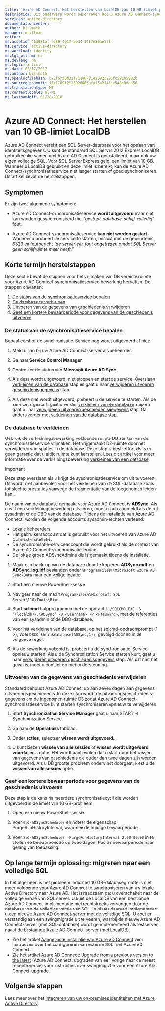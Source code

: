 ```yaml
---
title: 'Azure AD Connect: Het herstellen van LocalDB van 10 GB limiet probleem | Microsoft Docs'
description: Dit onderwerp wordt beschreven hoe u Azure AD Connect-synchronisatieservice herstellen wanneer er 10GB LocalDB probleem beperken.
services: active-directory
documentationcenter: 
author: billmath
manager: mtillman
editor: 
ms.assetid: 41d081af-ed89-4e17-be34-14f7e80ae358
ms.service: active-directory
ms.workload: identity
ms.tgt_pltfrm: na
ms.devlang: na
ms.topic: article
ms.date: 07/17/2017
ms.author: billmath
ms.openlocfilehash: b72f6730d32a71146781420923226fc521b5982b
ms.sourcegitcommit: f1c1789f2f2502d683afaf5a2f46cc548c0dea50
ms.translationtype: MT
ms.contentlocale: nl-NL
ms.lasthandoff: 01/18/2018
---
```

# <a name="azure-ad-connect-how-to-recover-from-localdb-10-gb-limit"></a>Azure AD Connect: Het herstellen van 10 GB-limiet LocalDB
Azure AD Connect vereist een SQL Server-database voor het opslaan van identiteitsgegevens. U kunt de standaard SQL Server 2012 Express LocalDB gebruiken die samen met Azure AD Connect is geïnstalleerd, maar ook uw eigen volledige SQL. Voor SQL Server Express geldt een limiet van 10 GB. Wanneer u LocalDB gebruikt en deze limiet is bereikt, kan de Azure AD Connect-synchronisatieservice niet langer starten of goed synchroniseren. Dit artikel bevat de herstelstappen.

## <a name="symptoms"></a>Symptomen
Er zijn twee algemene symptomen:

* Azure AD Connect-synchronisatieservice **wordt uitgevoerd** maar niet kan worden gesynchroniseerd met *'gestopt-database-schijf-volledig'* fout.

* Azure AD Connect-synchronisatieservice **kan niet worden gestart**. Wanneer u probeert de service te starten, mislukt met de gebeurtenis 6323 en foutbericht *"de server een fout opgetreden omdat SQL Server geen schijfruimte meer heeft."*

## <a name="short-term-recovery-steps"></a>Korte termijn herstelstappen
Deze sectie bevat de stappen voor het vrijmaken van DB vereiste ruimte voor Azure AD Connect-synchronisatieservice bewerking hervatten. De stappen omvatten:
1. [De status van de synchronisatieservice bepalen](#determine-the-synchronization-service-status)
2. [De database te verkleinen](#shrink-the-database)
3. [Uitvoeren van de gegevens van geschiedenis verwijderen](#delete-run-history-data)
4. [Geef een kortere bewaarperiode voor gegevens van de geschiedenis uitvoeren](#shorten-retention-period-for-run-history-data)

### <a name="determine-the-synchronization-service-status"></a>De status van de synchronisatieservice bepalen
Bepaal eerst of de synchronisatie-Service nog wordt uitgevoerd of niet:

1. Meld u aan bij uw Azure AD Connect-server als beheerder.

2. Ga naar **Service Control Manager**.

3. Controleer de status van **Microsoft Azure AD Sync**.


4. Als deze wordt uitgevoerd, niet stoppen en start de service. Overslaan [verkleinen van de database](#shrink-the-database) stap en gaat u naar [verwijderen uitvoeren geschiedenisgegevens](#delete-run-history-data) stap.

5. Als deze niet wordt uitgevoerd, probeert u de service te starten. Als de service is gestart, gaat u verder [verkleinen van de database](#shrink-the-database) stap en gaat u naar [verwijderen uitvoeren geschiedenisgegevens](#delete-run-history-data) stap. Ga anders verder met [verkleinen van de database](#shrink-the-database) stap.

### <a name="shrink-the-database"></a>De database te verkleinen
Gebruik de verkleiningsbewerking voldoende ruimte DB starten van de synchronisatieservice vrijmaken. Het vrijgemaakt DB-ruimte door het verwijderen van spaties in de database. Deze stap is best-effort als is er geen garantie dat u altijd ruimte kunt herstellen. Lees dit artikel voor meer informatie over de verkleiningsbewerking [verkleinen van een database](https://msdn.microsoft.com/library/ms189035.aspx).

> [!IMPORTANT]
> Deze stap overslaan als u krijgt de synchronisatieservice om uit te voeren. Dit wordt niet aanbevolen voor het verkleinen van de SQL-database zoals tot slechte prestaties vanwege de fragmentatie van de toegenomen leiden kan.

De naam van de database gemaakt voor Azure AD Connect is **ADSync**. Als u wilt een verkleiningsbewerking uitvoeren, moet u zich aanmeldt als de rol sysadmin of de DBO van de database. Tijdens de installatie van Azure AD Connect, worden de volgende accounts sysadmin-rechten verleend:
* Lokale beheerders
* Het gebruikersaccount dat is gebruikt voor het uitvoeren van Azure AD Connect-installatie.
* De synchronisatie-serviceaccount die wordt gebruikt als de context van Azure AD Connect-synchronisatieservice.
* De lokale groep ADSyncAdmins die is gemaakt tijdens de installatie.

1. Maak een back-up van de database door te kopiëren **ADSync.mdf** en **ADSync_log.ldf** bestanden onder `%ProgramFiles%\Microsoft Azure AD Sync\Data` naar een veilige locatie.

2. Start een nieuwe PowerShell-sessie.

3. Navigeer naar de map `%ProgramFiles%\Microsoft SQL Server\110\Tools\Binn`.

4. Start **sqlcmd** hulpprogramma met de opdracht `./SQLCMD.EXE -S “(localdb)\.\ADSync” -U <Username> -P <Password>`, met de referenties van een sysadmin of de DBO-database.

5. Voor het verkleinen van de database, op het sqlcmd-opdrachtprompt (1 >), voer `DBCC Shrinkdatabase(ADSync,1);`, gevolgd door `GO` in de volgende regel.

6. Als de bewerking voltooid is, probeert u de synchronisatie-Service opnieuw starten. Als u de Synchronization Service starten kunt, gaat u naar [verwijderen uitvoeren geschiedenisgegevens](#delete-run-history-data) stap. Als dat niet het geval is, moet u contact op met ondersteuning.

### <a name="delete-run-history-data"></a>Uitvoeren van de gegevens van geschiedenis verwijderen
Standaard behoudt Azure AD Connect up aan zeven dagen aan gegevens uitvoeringsgeschiedenis. In deze stap wordt de uitvoeringsgeschiedenis-gegevens om de ingenomen ruimte DB zodat Azure AD Connect-synchronisatieservice kunt starten synchroniseren opnieuw te verwijderen.

1.  Start **Synchronization Service Manager** gaat u naar START → Synchronization Service.

2.  Ga naar de **Operations** tabblad.

3.  Onder **acties**, selecteer **wissen wordt uitgevoerd**...

4.  U kunt kiezen **wissen van alle sessies** of **wissen wordt uitgevoerd voordat er... <date>**  optie. Het wordt aanbevolen dat u start door het wissen van gegevens van geschiedenis die ouder dan twee dagen zijn worden uitgevoerd. Als u DB grootte probleem ondervindt doorgaat, kiest u de **wissen van alle sessies** optie.

### <a name="shorten-retention-period-for-run-history-data"></a>Geef een kortere bewaarperiode voor gegevens van de geschiedenis uitvoeren
Deze stap is de kans na meerdere synchronisatiecycli die worden uitgevoerd in de limiet van 10 GB-probleem.

1. Open een nieuw PowerShell-sessie.

2. Voer `Get-ADSyncScheduler` en noteer de eigenschap PurgeRunHistoryInterval, waarmee de huidige bewaarperiode.

3. Voer `Set-ADSyncScheduler -PurgeRunHistoryInterval 2.00:00:00` in te stellen de bewaarperiode op twee dagen. Pas de bewaarperiode naar gelang van toepassing.

## <a name="long-term-solution--migrate-to-full-sql"></a>Op lange termijn oplossing: migreren naar een volledige SQL
In het algemeen is het probleem indicatief 10 GB-databasegrootte is niet meer voldoende voor Azure AD Connect te synchroniseren van uw lokale Active Directory naar Azure AD. Het is raadzaam dat u overschakelt naar de volledige versie van SQL server. U kunt de LocalDB van een bestaande Azure AD Connect-implementatie niet rechtstreeks vervangen door de database van de volledige versie van SQL. In plaats daarvan implementeert u een nieuwe Azure AD Connect-server met de volledige SQL. U doet er verstandig aan een swingmigratie uit te voeren, waarbij de nieuwe Azure AD Connect-server (met SQL-database) wordt geïmplementeerd als testserver, naast de bestaande Azure AD Connect-server (met LocalDB). 
* Zie het artikel [Aangepaste installatie van Azure AD Connect](https://docs.microsoft.com/azure/active-directory/connect/active-directory-aadconnect-get-started-custom) voor instructies over het configureren van externe SQL met Azure AD Connect.
* Zie het artikel [Azure AD Connect: Upgrade from a previous version to the latest](https://docs.microsoft.com/azure/active-directory/connect/active-directory-aadconnect-upgrade-previous-version#swing-migration) (Azure AD Connect: upgraden van een vorige naar de meest recente versie) voor instructies over swingmigratie voor een Azure AD Connect-upgrade.

## <a name="next-steps"></a>Volgende stappen
Lees meer over het [integreren van uw on-premises identiteiten met Azure Active Directory](active-directory-aadconnect.md).
